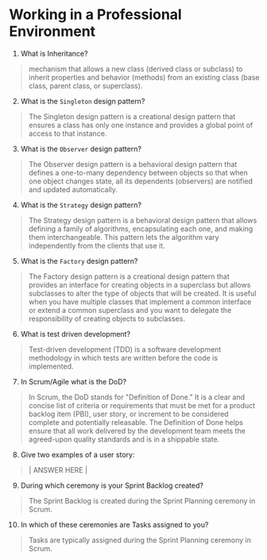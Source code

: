 # Working in a Professional Environment
01. What is Inheritance?

> mechanism that allows a new class (derived class or subclass) to inherit properties and behavior (methods) from an existing class (base class, parent class, or superclass).

02. What is the `Singleton` design pattern?

> The Singleton design pattern is a creational design pattern that ensures a class has only one instance and provides a global point of access to that instance.

03. What is the `Observer` design pattern?

> The Observer design pattern is a behavioral design pattern that defines a one-to-many dependency between objects so that when one object changes state, all its dependents (observers) are notified and updated automatically. 

04. What is the `Strategy` design pattern?

> The Strategy design pattern is a behavioral design pattern that allows defining a family of algorithms, encapsulating each one, and making them interchangeable. This pattern lets the algorithm vary independently from the clients that use it.

05. What is the `Factory` design pattern?

> The Factory design pattern is a creational design pattern that provides an interface for creating objects in a superclass but allows subclasses to alter the type of objects that will be created. It is useful when you have multiple classes that implement a common interface or extend a common superclass and you want to delegate the responsibility of creating objects to subclasses.

06. What is test driven development?

> Test-driven development (TDD) is a software development methodology in which tests are written before the code is implemented.

07. In Scrum/Agile what is the DoD?

> In Scrum, the DoD stands for "Definition of Done." It is a clear and concise list of criteria or requirements that must be met for a product backlog item (PBI), user story, or increment to be considered complete and potentially releasable. The Definition of Done helps ensure that all work delivered by the development team meets the agreed-upon quality standards and is in a shippable state.

08. Give two examples of a user story:

> | ANSWER HERE |

09. During which ceremony is your Sprint Backlog created?

> The Sprint Backlog is created during the Sprint Planning ceremony in Scrum.

10. In which of these ceremonies are Tasks assigned to you?

> Tasks are typically assigned during the Sprint Planning ceremony in Scrum.
